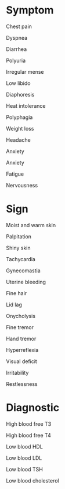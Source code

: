 # Symptom

Chest pain

Dyspnea

Diarrhea

Polyuria

Irregular mense

Low libido

Diaphoresis

Heat intolerance

Polyphagia

Weight loss

Headache

Anxiety

Anxiety

Fatigue

Nervousness

# Sign

Moist and warm skin

Palpitation

Shiny skin

Tachycardia

Gynecomastia

Uterine bleeding

Fine hair

Lid lag

Onycholysis

Fine tremor

Hand tremor

Hyperreflexia

Visual deficit

Irritability

Restlessness

# Diagnostic

High blood free T3

High blood free T4

Low blood HDL

Low blood LDL

Low blood TSH

Low blood cholesterol
